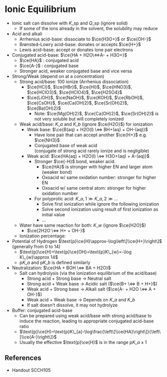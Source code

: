 # Ionic Equilibrium

* Ionic salt can dissolve with $K\_{\text{sp}}$ and $Q\_{\text{sp}}$ (ignore solid)
  * If some of the ions already in the solvent, the solubility may reduce
* Acid and alkali
  * Arrhenius acid-base: dissociate to $\ce{H3O+}$ or $\ce{OH-}$
  * Brønsted–Lowry acid–base: donates or accepts $\ce{H+}$
  * Lewis acid-base: accept or donates lone pair electrons
* Conjugated acid-base: $\ce{HA + H2O\<=>A- + H3O+}$
  * $\ce{HA}$ : conjugated acid
  * $\ce{A-}$ : conjugated base
  * Stronger acid, weaker conjugated base and vice versa
* Strong/Weak (depend on $%\_{\text{ionization}}$ at a concentration)
  * Strong acid/base: $100%$ ionize (Arrhenius dissociation)
    * $\ce{HCl}$, $\ce{HBr}$, $\ce{HI}$, $\ce{HNO3}$, $\ce{HClO3}$, $\ce{HClO4}$, $\ce{H2SO4}$
    * $\ce{LiOH}$, $\ce{NaOH}$, $\ce{KOH}$, $\ce{RbOH}$, $\ce{CsOH}$, $\ce{Ca(OH)2}$, $\ce{Sr(OH)2}$, $\ce{Ba(OH)2}$
      * Note: $\ce{Mg(OH)2}$, $\ce{Ca(OH)2}$, $\ce{Sr(OH)2}$ is not very soluble but will completely ionized
  * Weak acid/base: $K\_{a}$ and $K\_{b}$ (ignore $\ce{H2O}$) for ionization
    * Weak base: $\ce{B(aq) + H2O(l) \<=> BH+(aq) + OH-(aq)}$
      * Have lone pair that can accept another $\ce{H+}$ e.g. $\ce{NH3}$
      * Conjugated base of weak acid  
        (conjugate of strong acid rarely ionize and is negligible)
    * Weak acid: $\ce{HA(aq) + H2O(l) \<=> H3O+(aq) + A-(aq)}$
      * Stronger $\ce{-H}$ bond, weaker acid.
        * $\ce{HA}$ is stronger with higher EN and larger atom (weaker bond)
        * Oxoacid w/ same oxidation number: stronger for higher EN
        * Oxoacid w/ same central atom: stronger for higher oxidation number
      * For polyprotic acid: $K\_{a,1}\gg K\_{a,2}\gg \dots$
        * Solve first ionization while ignore the following ionization
        * Solve second ionization using result of first ionization as initial value
        * …
  * Water have same reaction for both: $K\_{w}$ (ignore $\ce{H2O}$)
    * $\ce{2H2O \<=> H+ + OH-}$
  * Ionization percentage: $%*{\text{ionization}}=\frac{\left\[HA\right\]*{\text{ionized}}}{\left\[HA\right\]\_{\text{initial}}}\times \pu{100 %}$
* Potential of Hydrogen $\text{p}\ce{H}\approx-\log\left\[\\ce{H+}\right\]$ (generally from 0 to 14)
  * $\text{p}\ce{H}+\text{p}\ce{OH}=\text{p}K\_{w}=-\log K\_{w}\approx 14$
  * $\text{p}K\_{a}$ and $\text{p}K\_{b}$ is defined similarly
* Neutralization: $\ce{HA + BOH \<=> BA + H2O}$
  * Salt can hydrolysis (via the ionization equilibrium of the acid/base)
    * Strong acid + Strong base → Neutral salt
    * Strong acid + Weak base → Acidic salt ($\ce{B+ \<=> B + H+}$)
    * Weak acid + Strong base → Alkali salt ($\ce{A- + H2O \<=> A + OH-}$)
    * Weak acid + Weak base → Depends on $K\_{a}$ and $K\_{b}$
    * If salt doesn't dissolve, it may not hydrolyze
* Buffer: conjugated acid-base
  * Can be prepared using weak acid/base with strong acid/base to induce the reaction, leading to appropriate conjugated acid-base ratio
  * $\text{p}\ce{H}=\text{p}K\_{a}-\log\frac{\left\[\\ce{HA}\right\]}{\left\[\\ce{A-}\right\]}$
  * Usually the effective $\text{p}\ce{H}$ is in the range $\text{p}K\_{a}\pm 1$

## References

* Handout SCCH105
